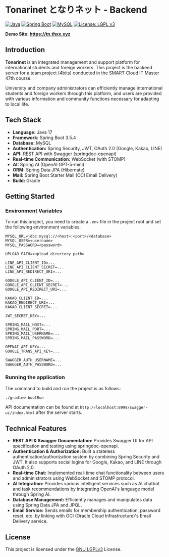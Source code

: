 # Tonarinet となりネット - Backend

[![Java](https://img.shields.io/badge/java-%23ED8B00.svg?style=for-the-badge&logo=openjdk&logoColor=white)](https://www.java.com)
[![Spring Boot](https://img.shields.io/badge/Spring%20Boot-6DB33F?logo=springboot&logoColor=fff)](https://spring.io/projects/spring-boot)
[![MySQL](https://img.shields.io/badge/MySQL-00000F?style=for-the-badge&logo=mysql&logoColor=white)](https://www.mysql.com/)
[![License: LGPL v3](https://img.shields.io/badge/License-LGPL%20v3-blue.svg)](https://www.gnu.org/licenses/lgpl-3.0)

**Demo Site: https://tn.thxx.xyz**

## Introduction

**Tonarinet** is an integrated management and support platform for international students and foreign workers. This project is the backend server for a team project (4bits) conducted in the SMART Cloud IT Master 47th course.

University and company administrators can efficiently manage international students and foreign workers through this platform, and users are provided with various information and community functions necessary for adapting to local life.

## Tech Stack

- **Language:** Java 17
- **Framework:** Spring Boot 3.5.4
- **Database:** MySQL
- **Authentication:** Spring Security, JWT, OAuth 2.0 (Google, Kakao, LINE)
- **API:** REST API with Swagger (springdoc-openapi)
- **Real-time Communication:** WebSocket (with STOMP)
- **AI:** Spring AI (OpenAI GPT-5-mini)
- **ORM:** Spring Data JPA (Hibernate)
- **Mail:** Spring Boot Starter Mail (OCI Email Delivery)
- **Build:** Gradle

## Getting Started

### Environment Variables

To run this project, you need to create a `.env` file in the project root and set the following environment variables.

```
MYSQL_URL=jdbc:mysql://<host>:<port>/<database>
MYSQL_USER=<username>
MYSQL_PASSWORD=<password>

UPLOAD_PATH=<upload_directory_path>

LINE_API_CLIENT_ID=...
LINE_API_CLIENT_SECRET=...
LINE_API_REDIRECT_URI=...

GOOGLE_API_CLIENT_ID=...
GOOGLE_API_CLIENT_SECRET=...
GOOGLE_API_REDIRECT_URI=...

KAKAO_CLIENT_ID=...
KAKAO_REDIRECT_URI=...
KAKAO_CLIENT_SECRET=...

JWT_SECRET_KEY=...

SPRING_MAIL_HOST=...
SPRING_MAIL_PORT=...
SPRING_MAIL_USERNAME=...
SPRING_MAIL_PASSWORD=...

OPENAI_API_KEY=...
GOOGLE_TRANS_API_KEY=...

SWAGGER_AUTH_USERNAME=...
SWAGGER_AUTH_PASSWORD=...
```

### Running the application

The command to build and run the project is as follows:

```bash
./gradlew bootRun
```

API documentation can be found at `http://localhost:8999/swagger-ui/index.html` after the server starts.

## Technical Features

- **REST API & Swagger Documentation:** Provides Swagger UI for API specification and testing using springdoc-openapi.
- **Authentication & Authorization:** Built a stateless authentication/authorization system by combining Spring Security and JWT. It also supports social logins for Google, Kakao, and LINE through OAuth 2.0.
- **Real-time Chat:** Implemented real-time chat functionality between users and administrators using WebSocket and STOMP protocol.
- **AI Integration:** Provides various intelligent services such as AI chatbot and task recommendations by integrating OpenAI's language model through Spring AI.
- **Database Management:** Efficiently manages and manipulates data using Spring Data JPA and JPQL.
- **Email Service:** Sends emails for membership authentication, password reset, etc. by linking with OCI (Oracle Cloud Infrastructure)'s Email Delivery service.



## License

This project is licensed under the [GNU LGPLv3](LICENSE.md) License.